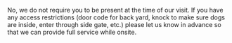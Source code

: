 No, we do not require you to be present at the time of our visit. If you have any access restrictions (door code for back yard, knock to make sure dogs are inside, enter through side gate, etc.) please let us know in advance so that we can provide full service while onsite.